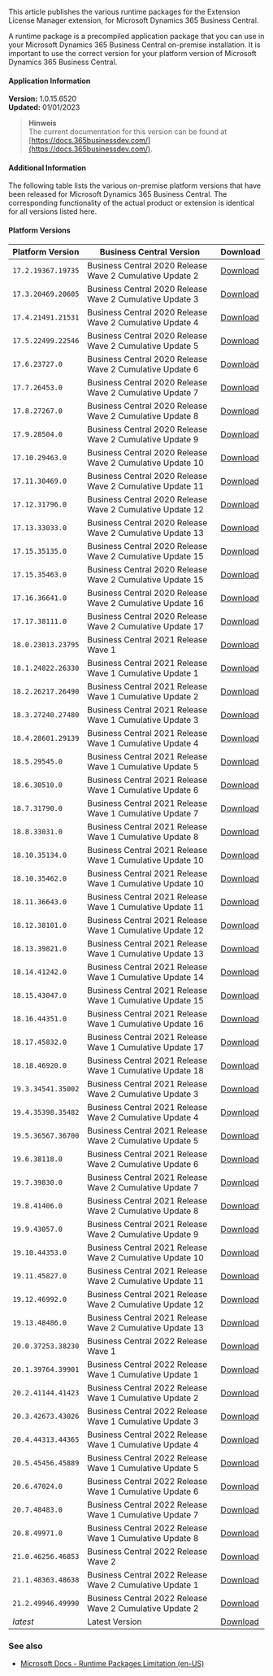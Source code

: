 ﻿This article publishes the various runtime packages for the Extension License Manager extension, for Microsoft Dynamics 365 Business Central.

A runtime package is a precompiled application package that you can use in your Microsoft Dynamics 365 Business Central on-premise installation. It is important to use the correct version for your platform version of Microsoft Dynamics 365 Business Central.

#### Application Information
 
**Version:** 1.0.15.6520<br>**Updated:** 01/01/2023
 
>**Hinweis**<br>The current documentation for this version can be found at [https://docs.365businessdev.com/](https://docs.365businessdev.com/).
 


#### Additional Information

The following table lists the various on-premise platform versions that have been released for Microsoft Dynamics 365 Business Central. The corresponding functionality of the actual product or extension is identical for all versions listed here.

#### Platform Versions


| Platform Version | Business Central Version | Download |
| --- | --- | --- |
| `17.2.19367.19735` | Business Central 2020 Release Wave 2 Cumulative Update 2 | [Download](https://365businessapi.com/api/SoftwareDownload?AppId=fcfc9bac-8f9b-402f-9e64-30a8287bc78f&version=17.2.19367.19735) |
| `17.3.20469.20605` | Business Central 2020 Release Wave 2 Cumulative Update 3 | [Download](https://365businessapi.com/api/SoftwareDownload?AppId=fcfc9bac-8f9b-402f-9e64-30a8287bc78f&version=17.3.20469.20605) |
| `17.4.21491.21531` | Business Central 2020 Release Wave 2 Cumulative Update 4 | [Download](https://365businessapi.com/api/SoftwareDownload?AppId=fcfc9bac-8f9b-402f-9e64-30a8287bc78f&version=17.4.21491.21531) |
| `17.5.22499.22546` | Business Central 2020 Release Wave 2 Cumulative Update 5 | [Download](https://365businessapi.com/api/SoftwareDownload?AppId=fcfc9bac-8f9b-402f-9e64-30a8287bc78f&version=17.5.22499.22546) |
| `17.6.23727.0` | Business Central 2020 Release Wave 2 Cumulative Update 6 | [Download](https://365businessapi.com/api/SoftwareDownload?AppId=fcfc9bac-8f9b-402f-9e64-30a8287bc78f&version=17.6.23727.0) |
| `17.7.26453.0` | Business Central 2020 Release Wave 2 Cumulative Update 7 | [Download](https://365businessapi.com/api/SoftwareDownload?AppId=fcfc9bac-8f9b-402f-9e64-30a8287bc78f&version=17.7.26453.0) |
| `17.8.27267.0` | Business Central 2020 Release Wave 2 Cumulative Update 8 | [Download](https://365businessapi.com/api/SoftwareDownload?AppId=fcfc9bac-8f9b-402f-9e64-30a8287bc78f&version=17.8.27267.0) |
| `17.9.28504.0` | Business Central 2020 Release Wave 2 Cumulative Update 9 | [Download](https://365businessapi.com/api/SoftwareDownload?AppId=fcfc9bac-8f9b-402f-9e64-30a8287bc78f&version=17.9.28504.0) |
| `17.10.29463.0` | Business Central 2020 Release Wave 2 Cumulative Update 10 | [Download](https://365businessapi.com/api/SoftwareDownload?AppId=fcfc9bac-8f9b-402f-9e64-30a8287bc78f&version=17.10.29463.0) |
| `17.11.30469.0` | Business Central 2020 Release Wave 2 Cumulative Update 11 | [Download](https://365businessapi.com/api/SoftwareDownload?AppId=fcfc9bac-8f9b-402f-9e64-30a8287bc78f&version=17.11.30469.0) |
| `17.12.31796.0` | Business Central 2020 Release Wave 2 Cumulative Update 12 | [Download](https://365businessapi.com/api/SoftwareDownload?AppId=fcfc9bac-8f9b-402f-9e64-30a8287bc78f&version=17.12.31796.0) |
| `17.13.33033.0` | Business Central 2020 Release Wave 2 Cumulative Update 13 | [Download](https://365businessapi.com/api/SoftwareDownload?AppId=fcfc9bac-8f9b-402f-9e64-30a8287bc78f&version=17.13.33033.0) |
| `17.15.35135.0` | Business Central 2020 Release Wave 2 Cumulative Update 15 | [Download](https://365businessapi.com/api/SoftwareDownload?AppId=fcfc9bac-8f9b-402f-9e64-30a8287bc78f&version=17.15.35135.0) |
| `17.15.35463.0` | Business Central 2020 Release Wave 2 Cumulative Update 15 | [Download](https://365businessapi.com/api/SoftwareDownload?AppId=fcfc9bac-8f9b-402f-9e64-30a8287bc78f&version=17.15.35463.0) |
| `17.16.36641.0` | Business Central 2020 Release Wave 2 Cumulative Update 16 | [Download](https://365businessapi.com/api/SoftwareDownload?AppId=fcfc9bac-8f9b-402f-9e64-30a8287bc78f&version=17.16.36641.0) |
| `17.17.38111.0` | Business Central 2020 Release Wave 2 Cumulative Update 17 | [Download](https://365businessapi.com/api/SoftwareDownload?AppId=fcfc9bac-8f9b-402f-9e64-30a8287bc78f&version=17.17.38111.0) |
| `18.0.23013.23795` | Business Central 2021 Release Wave 1  | [Download](https://365businessapi.com/api/SoftwareDownload?AppId=fcfc9bac-8f9b-402f-9e64-30a8287bc78f&version=18.0.23013.23795) |
| `18.1.24822.26330` | Business Central 2021 Release Wave 1 Cumulative Update 1 | [Download](https://365businessapi.com/api/SoftwareDownload?AppId=fcfc9bac-8f9b-402f-9e64-30a8287bc78f&version=18.1.24822.26330) |
| `18.2.26217.26490` | Business Central 2021 Release Wave 1 Cumulative Update 2 | [Download](https://365businessapi.com/api/SoftwareDownload?AppId=fcfc9bac-8f9b-402f-9e64-30a8287bc78f&version=18.2.26217.26490) |
| `18.3.27240.27480` | Business Central 2021 Release Wave 1 Cumulative Update 3 | [Download](https://365businessapi.com/api/SoftwareDownload?AppId=fcfc9bac-8f9b-402f-9e64-30a8287bc78f&version=18.3.27240.27480) |
| `18.4.28601.29139` | Business Central 2021 Release Wave 1 Cumulative Update 4 | [Download](https://365businessapi.com/api/SoftwareDownload?AppId=fcfc9bac-8f9b-402f-9e64-30a8287bc78f&version=18.4.28601.29139) |
| `18.5.29545.0` | Business Central 2021 Release Wave 1 Cumulative Update 5 | [Download](https://365businessapi.com/api/SoftwareDownload?AppId=fcfc9bac-8f9b-402f-9e64-30a8287bc78f&version=18.5.29545.0) |
| `18.6.30510.0` | Business Central 2021 Release Wave 1 Cumulative Update 6 | [Download](https://365businessapi.com/api/SoftwareDownload?AppId=fcfc9bac-8f9b-402f-9e64-30a8287bc78f&version=18.6.30510.0) |
| `18.7.31790.0` | Business Central 2021 Release Wave 1 Cumulative Update 7 | [Download](https://365businessapi.com/api/SoftwareDownload?AppId=fcfc9bac-8f9b-402f-9e64-30a8287bc78f&version=18.7.31790.0) |
| `18.8.33031.0` | Business Central 2021 Release Wave 1 Cumulative Update 8 | [Download](https://365businessapi.com/api/SoftwareDownload?AppId=fcfc9bac-8f9b-402f-9e64-30a8287bc78f&version=18.8.33031.0) |
| `18.10.35134.0` | Business Central 2021 Release Wave 1 Cumulative Update 10 | [Download](https://365businessapi.com/api/SoftwareDownload?AppId=fcfc9bac-8f9b-402f-9e64-30a8287bc78f&version=18.10.35134.0) |
| `18.10.35462.0` | Business Central 2021 Release Wave 1 Cumulative Update 10 | [Download](https://365businessapi.com/api/SoftwareDownload?AppId=fcfc9bac-8f9b-402f-9e64-30a8287bc78f&version=18.10.35462.0) |
| `18.11.36643.0` | Business Central 2021 Release Wave 1 Cumulative Update 11 | [Download](https://365businessapi.com/api/SoftwareDownload?AppId=fcfc9bac-8f9b-402f-9e64-30a8287bc78f&version=18.11.36643.0) |
| `18.12.38101.0` | Business Central 2021 Release Wave 1 Cumulative Update 12 | [Download](https://365businessapi.com/api/SoftwareDownload?AppId=fcfc9bac-8f9b-402f-9e64-30a8287bc78f&version=18.12.38101.0) |
| `18.13.39821.0` | Business Central 2021 Release Wave 1 Cumulative Update 13 | [Download](https://365businessapi.com/api/SoftwareDownload?AppId=fcfc9bac-8f9b-402f-9e64-30a8287bc78f&version=18.13.39821.0) |
| `18.14.41242.0` | Business Central 2021 Release Wave 1 Cumulative Update 14 | [Download](https://365businessapi.com/api/SoftwareDownload?AppId=fcfc9bac-8f9b-402f-9e64-30a8287bc78f&version=18.14.41242.0) |
| `18.15.43047.0` | Business Central 2021 Release Wave 1 Cumulative Update 15 | [Download](https://365businessapi.com/api/SoftwareDownload?AppId=fcfc9bac-8f9b-402f-9e64-30a8287bc78f&version=18.15.43047.0) |
| `18.16.44351.0` | Business Central 2021 Release Wave 1 Cumulative Update 16 | [Download](https://365businessapi.com/api/SoftwareDownload?AppId=fcfc9bac-8f9b-402f-9e64-30a8287bc78f&version=18.16.44351.0) |
| `18.17.45832.0` | Business Central 2021 Release Wave 1 Cumulative Update 17 | [Download](https://365businessapi.com/api/SoftwareDownload?AppId=fcfc9bac-8f9b-402f-9e64-30a8287bc78f&version=18.17.45832.0) |
| `18.18.46920.0` | Business Central 2021 Release Wave 1 Cumulative Update 18 | [Download](https://365businessapi.com/api/SoftwareDownload?AppId=fcfc9bac-8f9b-402f-9e64-30a8287bc78f&version=18.18.46920.0) |
| `19.3.34541.35002` | Business Central 2021 Release Wave 2 Cumulative Update 3 | [Download](https://365businessapi.com/api/SoftwareDownload?AppId=fcfc9bac-8f9b-402f-9e64-30a8287bc78f&version=19.3.34541.35002) |
| `19.4.35398.35482` | Business Central 2021 Release Wave 2 Cumulative Update 4 | [Download](https://365businessapi.com/api/SoftwareDownload?AppId=fcfc9bac-8f9b-402f-9e64-30a8287bc78f&version=19.4.35398.35482) |
| `19.5.36567.36700` | Business Central 2021 Release Wave 2 Cumulative Update 5 | [Download](https://365businessapi.com/api/SoftwareDownload?AppId=fcfc9bac-8f9b-402f-9e64-30a8287bc78f&version=19.5.36567.36700) |
| `19.6.38118.0` | Business Central 2021 Release Wave 2 Cumulative Update 6 | [Download](https://365businessapi.com/api/SoftwareDownload?AppId=fcfc9bac-8f9b-402f-9e64-30a8287bc78f&version=19.6.38118.0) |
| `19.7.39830.0` | Business Central 2021 Release Wave 2 Cumulative Update 7 | [Download](https://365businessapi.com/api/SoftwareDownload?AppId=fcfc9bac-8f9b-402f-9e64-30a8287bc78f&version=19.7.39830.0) |
| `19.8.41406.0` | Business Central 2021 Release Wave 2 Cumulative Update 8 | [Download](https://365businessapi.com/api/SoftwareDownload?AppId=fcfc9bac-8f9b-402f-9e64-30a8287bc78f&version=19.8.41406.0) |
| `19.9.43057.0` | Business Central 2021 Release Wave 2 Cumulative Update 9 | [Download](https://365businessapi.com/api/SoftwareDownload?AppId=fcfc9bac-8f9b-402f-9e64-30a8287bc78f&version=19.9.43057.0) |
| `19.10.44353.0` | Business Central 2021 Release Wave 2 Cumulative Update 10 | [Download](https://365businessapi.com/api/SoftwareDownload?AppId=fcfc9bac-8f9b-402f-9e64-30a8287bc78f&version=19.10.44353.0) |
| `19.11.45827.0` | Business Central 2021 Release Wave 2 Cumulative Update 11 | [Download](https://365businessapi.com/api/SoftwareDownload?AppId=fcfc9bac-8f9b-402f-9e64-30a8287bc78f&version=19.11.45827.0) |
| `19.12.46992.0` | Business Central 2021 Release Wave 2 Cumulative Update 12 | [Download](https://365businessapi.com/api/SoftwareDownload?AppId=fcfc9bac-8f9b-402f-9e64-30a8287bc78f&version=19.12.46992.0) |
| `19.13.48486.0` | Business Central 2021 Release Wave 2 Cumulative Update 13 | [Download](https://365businessapi.com/api/SoftwareDownload?AppId=fcfc9bac-8f9b-402f-9e64-30a8287bc78f&version=19.13.48486.0) |
| `20.0.37253.38230` | Business Central 2022 Release Wave 1  | [Download](https://365businessapi.com/api/SoftwareDownload?AppId=fcfc9bac-8f9b-402f-9e64-30a8287bc78f&version=20.0.37253.38230) |
| `20.1.39764.39901` | Business Central 2022 Release Wave 1 Cumulative Update 1 | [Download](https://365businessapi.com/api/SoftwareDownload?AppId=fcfc9bac-8f9b-402f-9e64-30a8287bc78f&version=20.1.39764.39901) |
| `20.2.41144.41423` | Business Central 2022 Release Wave 1 Cumulative Update 2 | [Download](https://365businessapi.com/api/SoftwareDownload?AppId=fcfc9bac-8f9b-402f-9e64-30a8287bc78f&version=20.2.41144.41423) |
| `20.3.42673.43026` | Business Central 2022 Release Wave 1 Cumulative Update 3 | [Download](https://365businessapi.com/api/SoftwareDownload?AppId=fcfc9bac-8f9b-402f-9e64-30a8287bc78f&version=20.3.42673.43026) |
| `20.4.44313.44365` | Business Central 2022 Release Wave 1 Cumulative Update 4 | [Download](https://365businessapi.com/api/SoftwareDownload?AppId=fcfc9bac-8f9b-402f-9e64-30a8287bc78f&version=20.4.44313.44365) |
| `20.5.45456.45889` | Business Central 2022 Release Wave 1 Cumulative Update 5 | [Download](https://365businessapi.com/api/SoftwareDownload?AppId=fcfc9bac-8f9b-402f-9e64-30a8287bc78f&version=20.5.45456.45889) |
| `20.6.47024.0` | Business Central 2022 Release Wave 1 Cumulative Update 6 | [Download](https://365businessapi.com/api/SoftwareDownload?AppId=fcfc9bac-8f9b-402f-9e64-30a8287bc78f&version=20.6.47024.0) |
| `20.7.48483.0` | Business Central 2022 Release Wave 1 Cumulative Update 7 | [Download](https://365businessapi.com/api/SoftwareDownload?AppId=fcfc9bac-8f9b-402f-9e64-30a8287bc78f&version=20.7.48483.0) |
| `20.8.49971.0` | Business Central 2022 Release Wave 1 Cumulative Update 8 | [Download](https://365businessapi.com/api/SoftwareDownload?AppId=fcfc9bac-8f9b-402f-9e64-30a8287bc78f&version=20.8.49971.0) |
| `21.0.46256.46853` | Business Central 2022 Release Wave 2  | [Download](https://365businessapi.com/api/SoftwareDownload?AppId=fcfc9bac-8f9b-402f-9e64-30a8287bc78f&version=21.0.46256.46853) |
| `21.1.48363.48638` | Business Central 2022 Release Wave 2 Cumulative Update 1 | [Download](https://365businessapi.com/api/SoftwareDownload?AppId=fcfc9bac-8f9b-402f-9e64-30a8287bc78f&version=21.1.48363.48638) |
| `21.2.49946.49990` | Business Central 2022 Release Wave 2 Cumulative Update 2 | [Download](https://365businessapi.com/api/SoftwareDownload?AppId=fcfc9bac-8f9b-402f-9e64-30a8287bc78f&version=21.2.49946.49990) |
| _latest_ | Latest Version | [Download](https://365businessapi.com/api/SoftwareDownload?AppId=fcfc9bac-8f9b-402f-9e64-30a8287bc78f) |



### See also
 - [Microsoft Docs - Runtime Packages Limitation (en-US)](https://docs.microsoft.com/en-us/dynamics365/business-central/dev-itpro/developer/devenv-creating-runtime-packages#limitations)
